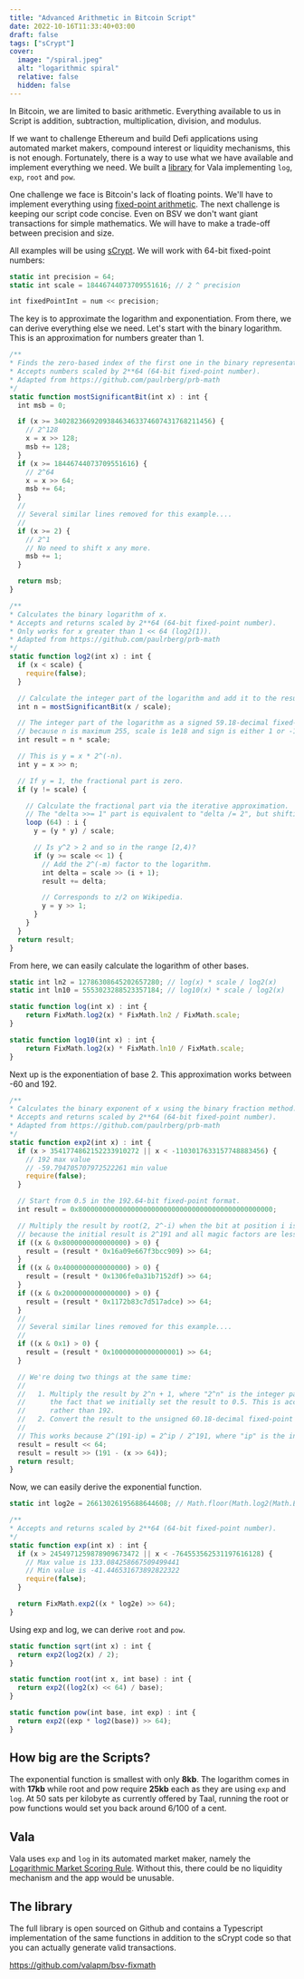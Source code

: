 ```yaml
---
title: "Advanced Arithmetic in Bitcoin Script"
date: 2022-10-16T11:33:40+03:00
draft: false
tags: ["sCrypt"]
cover:
  image: "/spiral.jpeg"
  alt: "logarithmic spiral"
  relative: false
  hidden: false
---
```


In Bitcoin, we are limited to basic arithmetic. Everything available to us in Script is addition, subtraction, multiplication, division, and modulus.

If we want to challenge Ethereum and build Defi applications using automated market makers, compound interest or liquidity mechanisms, this is not enough. Fortunately, there is a way to use what we have available and implement everything we need. We built a [library](https://github.com/valapm/bsv-fixmath) for Vala implementing `log`, `exp`, `root` and `pow`.

One challenge we face is Bitcoin's lack of floating points. We'll have to implement everything using [fixed-point arithmetic](https://en.wikipedia.org/wiki/Fixed-point_arithmetic). The next challenge is keeping our script code concise. Even on BSV we don't want giant transactions for simple mathematics. We will have to make a trade-off between precision and size.

All examples will be using [sCrypt](https://scrypt.io/). We will work with 64-bit fixed-point numbers:

```js
static int precision = 64;
static int scale = 18446744073709551616; // 2 ^ precision

int fixedPointInt = num << precision;
```

The key is to approximate the logarithm and exponentiation. From there, we can derive everything else we need. Let's start with the binary logarithm. This is an approximation for numbers greater than 1.

```js
/**
* Finds the zero-based index of the first one in the binary representation of x.
* Accepts numbers scaled by 2**64 (64-bit fixed-point number).
* Adapted from https://github.com/paulrberg/prb-math
*/
static function mostSignificantBit(int x) : int {
  int msb = 0;

  if (x >= 340282366920938463463374607431768211456) {
    // 2^128
    x = x >> 128;
    msb += 128;
  }
  if (x >= 18446744073709551616) {
    // 2^64
    x = x >> 64;
    msb += 64;
  }
  //
  // Several similar lines removed for this example....
  //
  if (x >= 2) {
    // 2^1
    // No need to shift x any more.
    msb += 1;
  }

  return msb;
}

/**
* Calculates the binary logarithm of x.
* Accepts and returns scaled by 2**64 (64-bit fixed-point number).
* Only works for x greater than 1 << 64 (log2(1)).
* Adapted from https://github.com/paulrberg/prb-math
*/
static function log2(int x) : int {
  if (x < scale) {
    require(false);
  }

  // Calculate the integer part of the logarithm and add it to the result and finally calculate y = x * 2^(-n).
  int n = mostSignificantBit(x / scale);

  // The integer part of the logarithm as a signed 59.18-decimal fixed-point number. The operation can't overflow
  // because n is maximum 255, scale is 1e18 and sign is either 1 or -1.
  int result = n * scale;

  // This is y = x * 2^(-n).
  int y = x >> n;

  // If y = 1, the fractional part is zero.
  if (y != scale) {

    // Calculate the fractional part via the iterative approximation.
    // The "delta >>= 1" part is equivalent to "delta /= 2", but shifting bits is faster.
    loop (64) : i {
      y = (y * y) / scale;

      // Is y^2 > 2 and so in the range [2,4)?
      if (y >= scale << 1) {
        // Add the 2^(-m) factor to the logarithm.
        int delta = scale >> (i + 1);
        result += delta;

        // Corresponds to z/2 on Wikipedia.
        y = y >> 1;
      }
    }
  }
  return result;
}
```

From here, we can easily calculate the logarithm of other bases.

```js
static int ln2 = 12786308645202657280; // log(x) * scale / log2(x)
static int ln10 = 5553023288523357184; // log10(x) * scale / log2(x)

static function log(int x) : int {
	return FixMath.log2(x) * FixMath.ln2 / FixMath.scale;
}

static function log10(int x) : int {
	return FixMath.log2(x) * FixMath.ln10 / FixMath.scale;
}
```

Next up is the exponentiation of base 2. This approximation works between -60 and 192.

```js
/**
* Calculates the binary exponent of x using the binary fraction method.
* Accepts and returns scaled by 2**64 (64-bit fixed-point number).
* Adapted from https://github.com/paulrberg/prb-math
*/
static function exp2(int x) : int {
  if (x > 3541774862152233910272 || x < -1103017633157748883456) {
    // 192 max value
    // -59.794705707972522261 min value
    require(false);
  }

  // Start from 0.5 in the 192.64-bit fixed-point format.
  int result = 0x800000000000000000000000000000000000000000000000;

  // Multiply the result by root(2, 2^-i) when the bit at position i is 1. None of the intermediary results overflows
  // because the initial result is 2^191 and all magic factors are less than 2^65.
  if ((x & 0x8000000000000000) > 0) {
    result = (result * 0x16a09e667f3bcc909) >> 64;
  }
  if ((x & 0x4000000000000000) > 0) {
    result = (result * 0x1306fe0a31b7152df) >> 64;
  }
  if ((x & 0x2000000000000000) > 0) {
    result = (result * 0x1172b83c7d517adce) >> 64;
  }
  //
  // Several similar lines removed for this example....
  //
  if ((x & 0x1) > 0) {
    result = (result * 0x10000000000000001) >> 64;
  }

  // We're doing two things at the same time:
  //
  //   1. Multiply the result by 2^n + 1, where "2^n" is the integer part and the one is added to account for
  //      the fact that we initially set the result to 0.5. This is accomplished by subtracting from 191
  //      rather than 192.
  //   2. Convert the result to the unsigned 60.18-decimal fixed-point format.
  //
  // This works because 2^(191-ip) = 2^ip / 2^191, where "ip" is the integer part "2^n".
  result = result << 64;
  result = result >> (191 - (x >> 64));
  return result;
}
```

Now, we can easily derive the exponential function.

```js
static int log2e = 26613026195688644608; // Math.floor(Math.log2(Math.E) * 2**64)

/**
* Accepts and returns scaled by 2**64 (64-bit fixed-point number).
*/
static function exp(int x) : int {
  if (x > 2454971259878909673472 || x < -764553562531197616128) {
    // Max value is 133.084258667509499441
    // Min value is -41.446531673892822322
    require(false);
  }

  return FixMath.exp2((x * log2e) >> 64);
}
```

Using exp and log, we can derive `root` and `pow`.

```js
static function sqrt(int x) : int {
  return exp2(log2(x) / 2);
}

static function root(int x, int base) : int {
  return exp2((log2(x) << 64) / base);
}

static function pow(int base, int exp) : int {
  return exp2((exp * log2(base)) >> 64);
}
```

## How big are the Scripts?

The exponential function is smallest with only **8kb**. The logarithm comes in with **17kb** while root and pow require **25kb** each as they are using `exp` and `log`. At 50 sats per kilobyte as currently offered by Taal, running the root or pow functions would set you back around 6/100 of a cent.

## Vala

Vala uses `exp` and `log` in its automated market maker, namely the [Logarithmic Market Scoring Rule](https://www.cultivatelabs.com/crowdsourced-forecasting-guide/how-does-logarithmic-market-scoring-rule-lmsr-work). Without this, there could be no liquidity mechanism and the app would be unusable.

## The library

The full library is open sourced on Github and contains a Typescript implementation of the same functions in addition to the sCrypt code so that you can actually generate valid transactions.

https://github.com/valapm/bsv-fixmath
